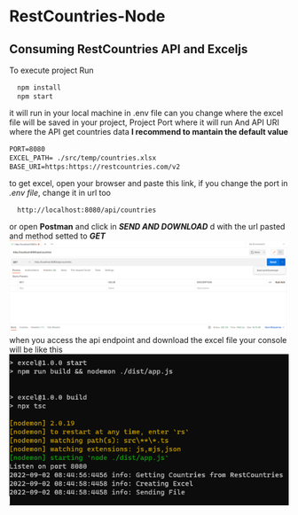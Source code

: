 # RestCountries-Node
## Consuming RestCountries API and Exceljs

To execute project Run

```
  npm install
  npm start
```
it will run in your local machine
in .env file can you change where the excel file will be saved in your project, Project Port where it will run And API URI where the API get countries data
**I recommend to mantain the default value**

```
PORT=8080
EXCEL_PATH= ./src/temp/countries.xlsx
BASE_URI=https:https://restcountries.com/v2
```

to get excel, open your browser and paste this link, if you change the port in *.env file*, change it in url too
```
  http://localhost:8080/api/countries
```
or open **Postman** and click in ***SEND AND DOWNLOAD*** d with the url pasted and method setted to ***GET***
![POSTMAN](Postman.png)
when you access the api endpoint and download the excel file your console will be like this
![TERMINAL](terminal.png)


